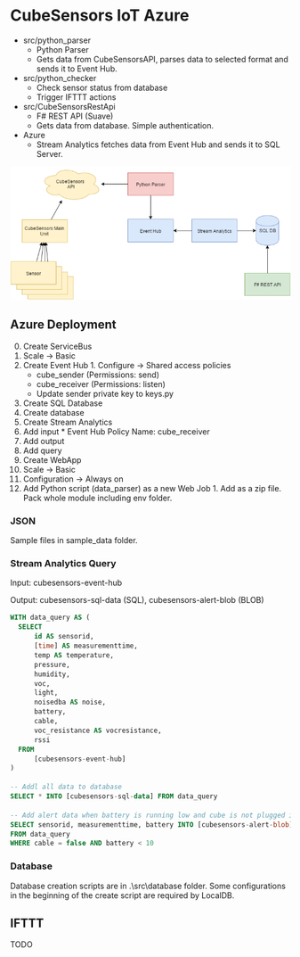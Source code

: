 # CubeSensors IoT Azure

* src/python_parser
  * Python Parser
  * Gets data from CubeSensorsAPI, parses data to selected format and sends it to Event Hub.
* src/python_checker
  * Check sensor status from database
  * Trigger IFTTT actions
* src/CubeSensorsRestApi
  * F# REST API (Suave)
  * Gets data from database. Simple authentication.
* Azure
  * Stream Analytics fetches data from Event Hub and sends it to SQL Server.

![Diagram](diagram.png)

## Azure Deployment

0. Create ServiceBus
  1. Scale -> Basic
  1. Create Event Hub
    1. Configure -> Shared access policies
      * cube_sender (Permissions: send)
      * cube_receiver (Permissions: listen)
      * Update sender private key to keys.py
0. Create SQL Database
  1. Create database
0. Create Stream Analytics
  1. Add input
    * Event Hub Policy Name: cube_receiver
  1. Add output
  1. Add query
0. Create WebApp
  1. Scale -> Basic
  1. Configuration -> Always on
  1. Add Python script (data_parser) as a new Web Job
    1. Add as a zip file. Pack whole module including env folder.

### JSON

Sample files in sample_data folder.

### Stream Analytics Query

Input: cubesensors-event-hub

Output: cubesensors-sql-data (SQL), cubesensors-alert-blob (BLOB)

```sql
WITH data_query AS (
  SELECT
      id AS sensorid,
      [time] AS measurementtime,
      temp AS temperature,
      pressure,
      humidity,
      voc,
      light,
      noisedba AS noise,
      battery,
      cable,
      voc_resistance AS vocresistance,
      rssi
  FROM
      [cubesensors-event-hub]
)

-- Addl all data to database
SELECT * INTO [cubesensors-sql-data] FROM data_query

-- Add alert data when battery is running low and cube is not plugged in
SELECT sensorid, measurementtime, battery INTO [cubesensors-alert-blob]
FROM data_query
WHERE cable = false AND battery < 10
```

### Database

Database creation scripts are in .\src\database folder. Some configurations in the beginning of the create script are required by LocalDB.

## IFTTT

TODO

